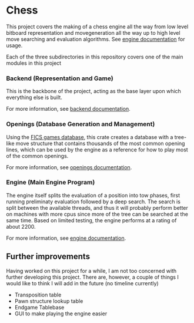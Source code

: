 # Chess
This project covers the making of a chess engine all the way from low level bitboard representation and movegeneration all the way up to high level move searching and evaluation algorithms. 
See [engine documentation](./chess_engine/README.md) for usage.

Each of the three subdirectories in this repository covers one of the main modules in this project
### Backend (Representation and Game)
This is the backbone of the project, acting as the base layer upon which everything else is built.

For more information, see [backend documentation](./chess_backend/README.md).

### Openings (Database Generation and Management)
Using the [FICS games database](https://www.ficsgames.org/), this crate creates a database with a tree-like move structure that contains thousands of the most common opening lines, which can be used by the engine as a reference for how to play most of the common openings.

For more information, see [openings documentation](./chess_openings/README.md).

### Engine (Main Engine Program)
The engine itself splits the evaluation of a position into tow phases, first running preliminaty evaluation followed by a deep search. The search is split between the available threads, and thus it will probably perform better on machines with more cpus since more of the tree can be searched at the same time. Based on limited testing, the engine performs at a rating of about 2200.

For more information, see [engine documentation](./chess_engine/README.md).

## Further improvements
Having worked on this project for a while, I am not too concerned with further developing this project. There are, however, a couple of things I would like to think I will add in the future (no timeline currently)
* Transposition table
* Pawn structure lookup table
* Endgame Tablebase
* GUI to make playing the engine easier
